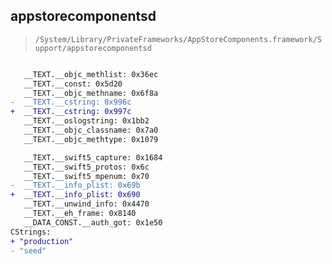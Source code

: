 ## appstorecomponentsd

> `/System/Library/PrivateFrameworks/AppStoreComponents.framework/Support/appstorecomponentsd`

```diff

   __TEXT.__objc_methlist: 0x36ec
   __TEXT.__const: 0x5d20
   __TEXT.__objc_methname: 0x6f8a
-  __TEXT.__cstring: 0x996c
+  __TEXT.__cstring: 0x997c
   __TEXT.__oslogstring: 0x1bb2
   __TEXT.__objc_classname: 0x7a0
   __TEXT.__objc_methtype: 0x1079

   __TEXT.__swift5_capture: 0x1684
   __TEXT.__swift5_protos: 0x6c
   __TEXT.__swift5_mpenum: 0x70
-  __TEXT.__info_plist: 0x69b
+  __TEXT.__info_plist: 0x690
   __TEXT.__unwind_info: 0x4470
   __TEXT.__eh_frame: 0x8140
   __DATA_CONST.__auth_got: 0x1e50
CStrings:
+ "production"
- "seed"

```
